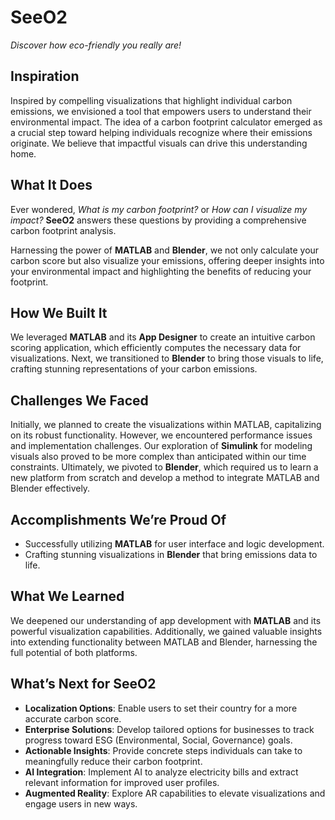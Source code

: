 # **SeeO2**
*Discover how eco-friendly you really are!*

## **Inspiration**
Inspired by compelling visualizations that highlight individual carbon emissions, we envisioned a tool that empowers users to understand their environmental impact. The idea of a carbon footprint calculator emerged as a crucial step toward helping individuals recognize where their emissions originate. We believe that impactful visuals can drive this understanding home.

## **What It Does**
Ever wondered, *What is my carbon footprint?* or *How can I visualize my impact?* **SeeO2** answers these questions by providing a comprehensive carbon footprint analysis. 

Harnessing the power of **MATLAB** and **Blender**, we not only calculate your carbon score but also visualize your emissions, offering deeper insights into your environmental impact and highlighting the benefits of reducing your footprint.

## **How We Built It**
We leveraged **MATLAB** and its **App Designer** to create an intuitive carbon scoring application, which efficiently computes the necessary data for visualizations. Next, we transitioned to **Blender** to bring those visuals to life, crafting stunning representations of your carbon emissions.

## **Challenges We Faced**
Initially, we planned to create the visualizations within MATLAB, capitalizing on its robust functionality. However, we encountered performance issues and implementation challenges. Our exploration of **Simulink** for modeling visuals also proved to be more complex than anticipated within our time constraints. Ultimately, we pivoted to **Blender**, which required us to learn a new platform from scratch and develop a method to integrate MATLAB and Blender effectively.

## **Accomplishments We’re Proud Of**
- Successfully utilizing **MATLAB** for user interface and logic development.
- Crafting stunning visualizations in **Blender** that bring emissions data to life.

## **What We Learned**
We deepened our understanding of app development with **MATLAB** and its powerful visualization capabilities. Additionally, we gained valuable insights into extending functionality between MATLAB and Blender, harnessing the full potential of both platforms.

## **What’s Next for SeeO2**
- **Localization Options**: Enable users to set their country for a more accurate carbon score.
- **Enterprise Solutions**: Develop tailored options for businesses to track progress toward ESG (Environmental, Social, Governance) goals.
- **Actionable Insights**: Provide concrete steps individuals can take to meaningfully reduce their carbon footprint.
- **AI Integration**: Implement AI to analyze electricity bills and extract relevant information for improved user profiles.
- **Augmented Reality**: Explore AR capabilities to elevate visualizations and engage users in new ways.
